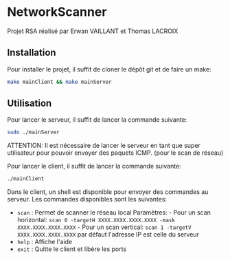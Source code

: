 # NetworkScanner
Projet RSA réalisé par Erwan VAILLANT et Thomas LACROIX

## Installation
Pour installer le projet, il suffit de cloner le dépôt git et de faire un make:
```bash
make mainClient && make mainServer
``` 

## Utilisation
Pour lancer le serveur, il suffit de lancer la commande suivante:
```bash
sudo ./mainServer
```
ATTENTION: Il est nécessaire de lancer le serveur en tant que super utilisateur pour pouvoir envoyer des paquets ICMP. (pour le scan de réseau)

Pour lancer le client, il suffit de lancer la commande suivante:
```bash
./mainClient
```


Dans le client, un shell est disponible pour envoyer des commandes au serveur. Les commandes disponibles sont les suivantes:
- `scan` : Permet de scanner le réseau local
    Paramètres:
        - Pour un scan horizontal: `scan 0 -targetH XXXX.XXXX.XXXX.XXXX -mask XXXX.XXXX.XXXX.XXXX`
        - Pour un scan vertical: `scan 1 -targetV XXXX.XXXX.XXXX.XXXX` par défaut l'adresse IP est celle du serveur
- `help` : Affiche l'aide
- `exit` : Quitte le client et libère les ports

